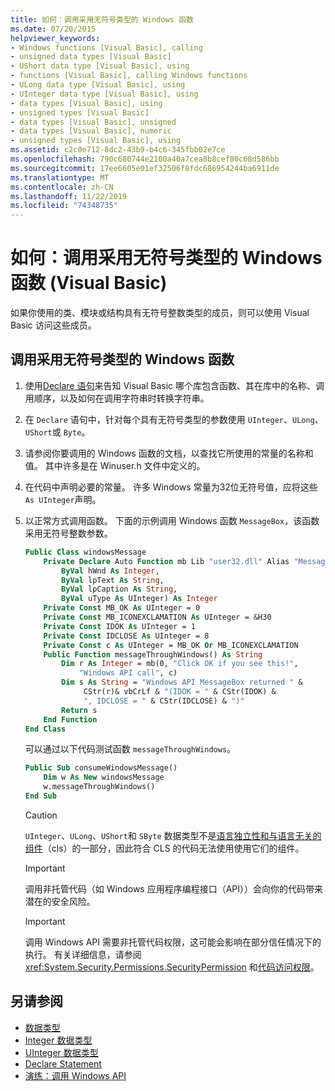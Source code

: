 ```yaml
---
title: 如何：调用采用无符号类型的 Windows 函数
ms.date: 07/20/2015
helpviewer_keywords:
- Windows functions [Visual Basic], calling
- unsigned data types [Visual Basic]
- UShort data type [Visual Basic], using
- functions [Visual Basic], calling Windows functions
- ULong data type [Visual Basic], using
- UInteger data type [Visual Basic], using
- data types [Visual Basic], using
- unsigned types [Visual Basic]
- data types [Visual Basic], unsigned
- data types [Visual Basic], numeric
- unsigned types [Visual Basic], using
ms.assetid: c2c0e712-8dc2-43b9-b4c6-345fbb02e7ce
ms.openlocfilehash: 790c680744e2100a40a7cea8b8cef80c68d586bb
ms.sourcegitcommit: 17ee6605e01ef32506f8fdc686954244ba6911de
ms.translationtype: MT
ms.contentlocale: zh-CN
ms.lasthandoff: 11/22/2019
ms.locfileid: "74348735"
---
```

# <a name="how-to-call-a-windows-function-that-takes-unsigned-types-visual-basic"></a>如何：调用采用无符号类型的 Windows 函数 (Visual Basic)

如果你使用的类、模块或结构具有无符号整数类型的成员，则可以使用 Visual Basic 访问这些成员。

## <a name="to-call-a-windows-function-that-takes-an-unsigned-type"></a>调用采用无符号类型的 Windows 函数

1. 使用[Declare 语句](../../../visual-basic/language-reference/statements/declare-statement.md)来告知 Visual Basic 哪个库包含函数、其在库中的名称、调用顺序，以及如何在调用字符串时转换字符串。

2. 在 `Declare` 语句中，针对每个具有无符号类型的参数使用 `UInteger`、`ULong`、`UShort`或 `Byte`。

3. 请参阅你要调用的 Windows 函数的文档，以查找它所使用的常量的名称和值。 其中许多是在 Winuser.h 文件中定义的。

4. 在代码中声明必要的常量。 许多 Windows 常量为32位无符号值，应将这些 `As UInteger`声明。

5. 以正常方式调用函数。 下面的示例调用 Windows 函数 `MessageBox`，该函数采用无符号整数参数。

    ```vb
    Public Class windowsMessage
        Private Declare Auto Function mb Lib "user32.dll" Alias "MessageBox" (
            ByVal hWnd As Integer,
            ByVal lpText As String,
            ByVal lpCaption As String,
            ByVal uType As UInteger) As Integer
        Private Const MB_OK As UInteger = 0
        Private Const MB_ICONEXCLAMATION As UInteger = &H30
        Private Const IDOK As UInteger = 1
        Private Const IDCLOSE As UInteger = 8
        Private Const c As UInteger = MB_OK Or MB_ICONEXCLAMATION
        Public Function messageThroughWindows() As String
            Dim r As Integer = mb(0, "Click OK if you see this!",
                "Windows API call", c)
            Dim s As String = "Windows API MessageBox returned " &
                 CStr(r)& vbCrLf & "(IDOK = " & CStr(IDOK) &
                 ", IDCLOSE = " & CStr(IDCLOSE) & ")"
            Return s
        End Function
    End Class
    ```

     可以通过以下代码测试函数 `messageThroughWindows`。

    ```vb
    Public Sub consumeWindowsMessage()
        Dim w As New windowsMessage
        w.messageThroughWindows()
    End Sub
    ```

    > [!CAUTION]
    > `UInteger`、`ULong`、`UShort`和 `SByte` 数据类型不是[语言独立性和与语言无关的组件](../../../standard/language-independence-and-language-independent-components.md)（cls）的一部分，因此符合 CLS 的代码无法使用使用它们的组件。

    > [!IMPORTANT]
    > 调用非托管代码（如 Windows 应用程序编程接口（API））会向你的代码带来潜在的安全风险。

    > [!IMPORTANT]
    > 调用 Windows API 需要非托管代码权限，这可能会影响在部分信任情况下的执行。 有关详细信息，请参阅 <xref:System.Security.Permissions.SecurityPermission> 和[代码访问权限](https://docs.microsoft.com/previous-versions/dotnet/netframework-4.0/h846e9b3(v=vs.100))。

## <a name="see-also"></a>另请参阅

- [数据类型](../../../visual-basic/language-reference/data-types/index.md)
- [Integer 数据类型](../../../visual-basic/language-reference/data-types/integer-data-type.md)
- [UInteger 数据类型](../../../visual-basic/language-reference/data-types/uinteger-data-type.md)
- [Declare Statement](../../../visual-basic/language-reference/statements/declare-statement.md)
- [演练：调用 Windows API](../../../visual-basic/programming-guide/com-interop/walkthrough-calling-windows-apis.md)
